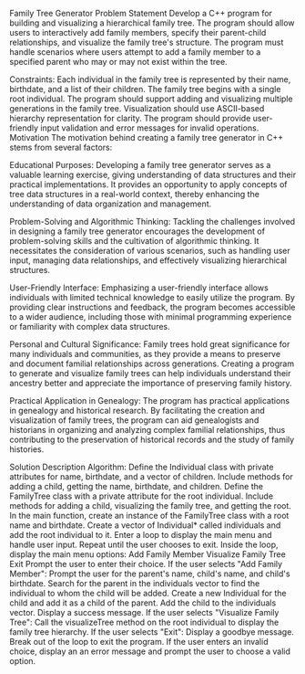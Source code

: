 Family Tree Generator
Problem Statement
Develop a C++ program for building and visualizing a hierarchical family tree. The program should allow users to interactively add family members, specify their parent-child relationships, and visualize the family tree's structure. The program must handle scenarios where users attempt to add a family member to a specified parent who may or may not exist within the tree.

Constraints:
Each individual in the family tree is represented by their name, birthdate, and a list of their children.
The family tree begins with a single root individual.
The program should support adding and visualizing multiple generations in the family tree.
Visualization should use ASCII-based hierarchy representation for clarity.
The program should provide user-friendly input validation and error messages for invalid operations.
Motivation
The motivation behind creating a family tree generator in C++ stems from several factors:

Educational Purposes: Developing a family tree generator serves as a valuable learning exercise, giving understanding of data structures and their practical implementations. It provides an opportunity to apply concepts of tree data structures in a real-world context, thereby enhancing the understanding of data organization and management.

Problem-Solving and Algorithmic Thinking: Tackling the challenges involved in designing a family tree generator encourages the development of problem-solving skills and the cultivation of algorithmic thinking. It necessitates the consideration of various scenarios, such as handling user input, managing data relationships, and effectively visualizing hierarchical structures.

User-Friendly Interface: Emphasizing a user-friendly interface allows individuals with limited technical knowledge to easily utilize the program. By providing clear instructions and feedback, the program becomes accessible to a wider audience, including those with minimal programming experience or familiarity with complex data structures.

Personal and Cultural Significance: Family trees hold great significance for many individuals and communities, as they provide a means to preserve and document familial relationships across generations. Creating a program to generate and visualize family trees can help individuals understand their ancestry better and appreciate the importance of preserving family history.

Practical Application in Genealogy: The program has practical applications in genealogy and historical research. By facilitating the creation and visualization of family trees, the program can aid genealogists and historians in organizing and analyzing complex familial relationships, thus contributing to the preservation of historical records and the study of family histories.

Solution Description
Algorithm:
Define the Individual class with private attributes for name, birthdate, and a vector of children. Include methods for adding a child, getting the name, birthdate, and children.
Define the FamilyTree class with a private attribute for the root individual. Include methods for adding a child, visualizing the family tree, and getting the root.
In the main function, create an instance of the FamilyTree class with a root name and birthdate.
Create a vector of Individual* called individuals and add the root individual to it.
Enter a loop to display the main menu and handle user input. Repeat until the user chooses to exit.
Inside the loop, display the main menu options:
Add Family Member
Visualize Family Tree
Exit
Prompt the user to enter their choice.
If the user selects "Add Family Member":
Prompt the user for the parent's name, child's name, and child's birthdate.
Search for the parent in the individuals vector to find the individual to whom the child will be added.
Create a new Individual for the child and add it as a child of the parent.
Add the child to the individuals vector.
Display a success message.
If the user selects "Visualize Family Tree":
Call the visualizeTree method on the root individual to display the family tree hierarchy.
If the user selects "Exit":
Display a goodbye message.
Break out of the loop to exit the program.
If the user enters an invalid choice, display an an error message and prompt the user to choose a valid option.
